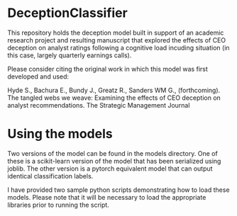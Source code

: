 # DeceptionClassifier
This repository holds the deception model built in support of an academic research project and resulting manuscript that explored the effects of CEO deception on analyst ratings following a cognitive load incuding situation (in this case, largely quarterly earnings calls).

Please consider citing the original work in which this model was first developed and used:

Hyde S., Bachura E., Bundy J., Greatz R., Sanders WM G., (forthcoming). The tangled webs we weave: Examining the effects of CEO deception on analyst recommendations. The Strategic Management Journal

# Using the models
Two versions of the model can be found in the models directory. One of these is a scikit-learn version of the model that has been serialized
using joblib. The other version is a pytorch equivalent model that can output identical classification labels.

I have provided two sample python scripts demonstrating how to load these models. Please note that it will be necessary to load the appropriate
libraries prior to running the script.